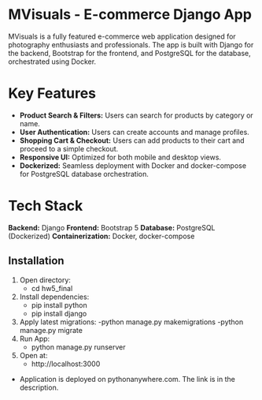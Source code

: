 # MVisuals - E-commerce Django App

MVisuals is a fully featured e-commerce web application designed for photography enthusiasts and professionals. The app is built with Django for the backend, Bootstrap for the frontend, and PostgreSQL for the database, orchestrated using Docker.

# Key Features
- **Product Search & Filters:** Users can search for products by category or name.
- **User Authentication:** Users can create accounts and manage profiles.
- **Shopping Cart & Checkout:** Users can add products to their cart and proceed to a simple checkout.
- **Responsive UI:** Optimized for both mobile and desktop views.
- **Dockerized:** Seamless deployment with Docker and docker-compose for PostgreSQL database orchestration.
  
# Tech Stack
**Backend:** Django
**Frontend:** Bootstrap 5
**Database:** PostgreSQL (Dockerized)
**Containerization:** Docker, docker-compose

## Installation
1. Open directory:
   - cd hw5_final
2. Install dependencies:
   - pip install python
   - pip install django
3. Apply latest migrations:
   -python manage.py makemigrations
   -python manage.py migrate
4. Run App:
   - python manage.py runserver
5. Open at:
   - http://localhost:3000
   
- Application is deployed on pythonanywhere.com. The link is in the description.
